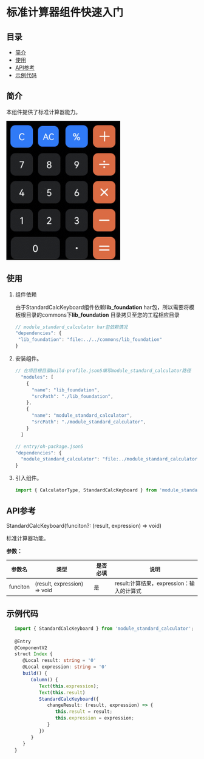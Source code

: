 # 标准计算器组件快速入门

## 目录

- [简介](#简介)
- [使用](#使用)
- [API参考](#API参考)
- [示例代码](#示例代码)

## 简介

本组件提供了标准计算器能力。

<img src="./screenshot/StandardCalcKeyboard.png" width="300">

## 使用

1. 组件依赖

   由于StandardCalcKeyboard组件依赖**lib_foundation** har包，所以需要将模板根目录的commons下**lib_foundation** 目录拷贝至您的工程相应目录

   ```typescript
   // module_standard_calculator har包依赖情况
   "dependencies": {
    "lib_foundation": "file:../../commons/lib_foundation"
   }
   ```

2. 安装组件。

   ```typescript
   // 在项目根目录build-profile.json5填写module_standard_calculator路径
     "modules": [
       {
         "name": "lib_foundation",
         "srcPath": "./lib_foundation",
       },
       {
         "name": "module_standard_calculator",
         "srcPath": "./module_standard_calculator",
       }
     ]
   ```

   ```typescript
   // entry/oh-package.json5
   "dependencies": {
     "module_standard_calculator": "file:../module_standard_calculator"
   }
   ```

3. 引入组件。

   ```typescript
   import { CalculatorType, StandardCalcKeyboard } from 'module_standard_calculator';
   ```


## API参考

StandardCalcKeyboard(funciton?: (result, expression) => void)

标准计算器功能。

**参数：**

| 参数名  | 类型                           | 是否必填 | 说明                            |
| ------- |------------------------------|----|-------------------------------|
| funciton | (result, expression) => void | 是  | result:计算结果，expression：输入的计算式 |


## 示例代码

   ```typescript
      import { StandardCalcKeyboard } from 'module_standard_calculator';

      @Entry
      @ComponentV2
      struct Index {
         @Local result: string = '0'
         @Local expression: string = '0'
         build() {
            Column() {
               Text(this.expression);
               Text(this.result)
               StandardCalcKeyboard({
                  changeResult: (result, expression) => {
                     this.result = result;
                     this.expression = expression;
                  }
               })
            }
         }
      }
   ```